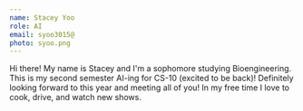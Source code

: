 ```yaml
---
name: Stacey Yoo
role: AI
email: syoo3015@
photo: syoo.png
---
```

Hi there! My name is Stacey and I'm a sophomore studying Bioengineering. This is my second semester AI-ing for CS-10 (excited to be back)! Definitely looking forward to this year and meeting all of you! In my free time I love to cook, drive, and watch new shows.   